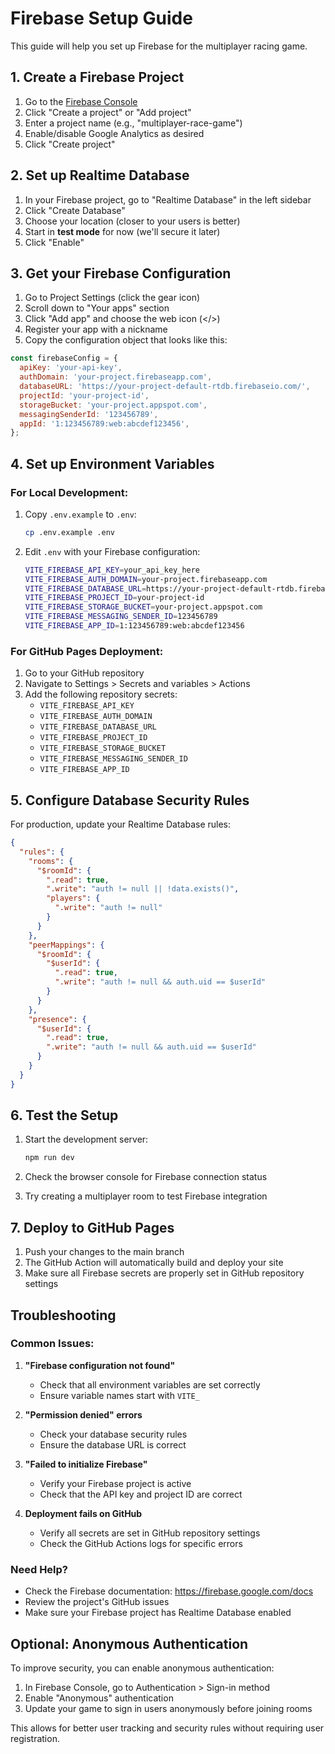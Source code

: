 # Firebase Setup Guide

This guide will help you set up Firebase for the multiplayer racing game.

## 1. Create a Firebase Project

1. Go to the [Firebase Console](https://console.firebase.google.com/)
2. Click "Create a project" or "Add project"
3. Enter a project name (e.g., "multiplayer-race-game")
4. Enable/disable Google Analytics as desired
5. Click "Create project"

## 2. Set up Realtime Database

1. In your Firebase project, go to "Realtime Database" in the left sidebar
2. Click "Create Database"
3. Choose your location (closer to your users is better)
4. Start in **test mode** for now (we'll secure it later)
5. Click "Enable"

## 3. Get your Firebase Configuration

1. Go to Project Settings (click the gear icon)
2. Scroll down to "Your apps" section
3. Click "Add app" and choose the web icon (</>)
4. Register your app with a nickname
5. Copy the configuration object that looks like this:

```javascript
const firebaseConfig = {
  apiKey: 'your-api-key',
  authDomain: 'your-project.firebaseapp.com',
  databaseURL: 'https://your-project-default-rtdb.firebaseio.com/',
  projectId: 'your-project-id',
  storageBucket: 'your-project.appspot.com',
  messagingSenderId: '123456789',
  appId: '1:123456789:web:abcdef123456',
};
```

## 4. Set up Environment Variables

### For Local Development:

1. Copy `.env.example` to `.env`:

   ```bash
   cp .env.example .env
   ```

2. Edit `.env` with your Firebase configuration:
   ```bash
   VITE_FIREBASE_API_KEY=your_api_key_here
   VITE_FIREBASE_AUTH_DOMAIN=your-project.firebaseapp.com
   VITE_FIREBASE_DATABASE_URL=https://your-project-default-rtdb.firebaseio.com/
   VITE_FIREBASE_PROJECT_ID=your-project-id
   VITE_FIREBASE_STORAGE_BUCKET=your-project.appspot.com
   VITE_FIREBASE_MESSAGING_SENDER_ID=123456789
   VITE_FIREBASE_APP_ID=1:123456789:web:abcdef123456
   ```

### For GitHub Pages Deployment:

1. Go to your GitHub repository
2. Navigate to Settings > Secrets and variables > Actions
3. Add the following repository secrets:
   - `VITE_FIREBASE_API_KEY`
   - `VITE_FIREBASE_AUTH_DOMAIN`
   - `VITE_FIREBASE_DATABASE_URL`
   - `VITE_FIREBASE_PROJECT_ID`
   - `VITE_FIREBASE_STORAGE_BUCKET`
   - `VITE_FIREBASE_MESSAGING_SENDER_ID`
   - `VITE_FIREBASE_APP_ID`

## 5. Configure Database Security Rules

For production, update your Realtime Database rules:

```json
{
  "rules": {
    "rooms": {
      "$roomId": {
        ".read": true,
        ".write": "auth != null || !data.exists()",
        "players": {
          ".write": "auth != null"
        }
      }
    },
    "peerMappings": {
      "$roomId": {
        "$userId": {
          ".read": true,
          ".write": "auth != null && auth.uid == $userId"
        }
      }
    },
    "presence": {
      "$userId": {
        ".read": true,
        ".write": "auth != null && auth.uid == $userId"
      }
    }
  }
}
```

## 6. Test the Setup

1. Start the development server:

   ```bash
   npm run dev
   ```

2. Check the browser console for Firebase connection status
3. Try creating a multiplayer room to test Firebase integration

## 7. Deploy to GitHub Pages

1. Push your changes to the main branch
2. The GitHub Action will automatically build and deploy your site
3. Make sure all Firebase secrets are properly set in GitHub repository settings

## Troubleshooting

### Common Issues:

1. **"Firebase configuration not found"**

   - Check that all environment variables are set correctly
   - Ensure variable names start with `VITE_`

2. **"Permission denied" errors**

   - Check your database security rules
   - Ensure the database URL is correct

3. **"Failed to initialize Firebase"**

   - Verify your Firebase project is active
   - Check that the API key and project ID are correct

4. **Deployment fails on GitHub**
   - Verify all secrets are set in GitHub repository settings
   - Check the GitHub Actions logs for specific errors

### Need Help?

- Check the Firebase documentation: https://firebase.google.com/docs
- Review the project's GitHub issues
- Make sure your Firebase project has Realtime Database enabled

## Optional: Anonymous Authentication

To improve security, you can enable anonymous authentication:

1. In Firebase Console, go to Authentication > Sign-in method
2. Enable "Anonymous" authentication
3. Update your game to sign in users anonymously before joining rooms

This allows for better user tracking and security rules without requiring user registration.
